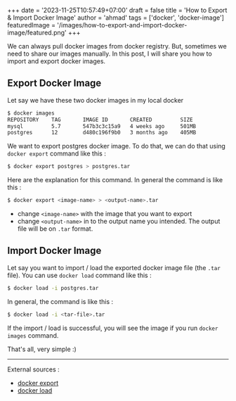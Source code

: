+++
date = '2023-11-25T10:57:49+07:00'
draft = false
title = 'How to Export & Import Docker Image'
author = 'ahmad'
tags = ['docker', 'docker-image']
featuredImage = '/images/how-to-export-and-import-docker-image/featured.png'
+++

We can always pull docker images from docker registry. But, sometimes we need to share our images manually. In this post, I will share you how to import and export docker images.

## Export Docker Image
Let say we have these two docker images in my local docker
```bash
$ docker images
REPOSITORY    TAG       IMAGE ID       CREATED         SIZE
mysql         5.7       547b3c3c15a9   4 weeks ago     501MB
postgres      12        d480c196f9b0   3 months ago    405MB
```
We want to export postgres docker image. To do that, we can do that using `docker export` command like this :
```bash
$ docker export postgres > postgres.tar
```

Here are the explanation for this command. In general the command is like this :
```bash
$ docker export <image-name> > <output-name>.tar
```
* change `<image-name>` with the image that you want to export
* change `<output-name>` in to the output name you intended. The output file will be on `.tar` format.

## Import Docker Image
Let say you want to import / load the exported docker image file (the `.tar` file). You can use `docker load` command like this :
```bash
$ docker load -i postgres.tar
```
In general, the command is like this :
```bash
$ docker load -i <tar-file>.tar
```
If the import / load is successful, you will see the image if you run `docker images` command.


That's all, very simple :)

<hr>

External sources :
* [docker export](https://docs.docker.com/engine/reference/commandline/export/)
* [docker load](https://docs.docker.com/engine/reference/commandline/load/)

